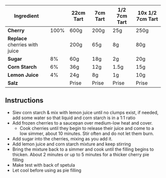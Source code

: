 
| Ingredient                      |      | 22cm Tart | 7cm Tart | 1/2 7cm Tart | 10x 1/2 7cm Tart |
| ------------------------------- | ---- | --------- | -------- | ------------ | ---------------- |
| **Cherry**                      | 100% | 600g      | 200g     | 25g          | 250g             |
| **Replace** cherries with juice |      | 200g      | 65g      | 8g           | 80g              |
| **Sugar**                       | 8%   | 60g       | 18g      | 2g           | 20g              |
| **Corn Starch**                 | 6%   | 36g       | 12g      | 1.5g         | 15g              |
| **Lemon Juice**                 | 4%   | 24g       | 8g       | 1g           | 10g              |
| **Salz**                        |      | Prise     | Prise    | Prise        | Prise            |


## Instructions
- Siev corn starch & mix with lemon juice until no clumps exist, if needed, add some water so that liquid and corn starch is in a 1:1 ratio
- Add frozen cherries to a saucepan over medium-low heat and cover. 
	- Cook cherries until they begin to release their juice and come to a low simmer, about 10 minutes. Stir often and do not let them burn.
- Add sugar into the cherries, mixing as you add it. 
- Add lemon juice and corn starch mixture and keep stirring
- Bring the mixture back to a simmer and cook until the filling begins to thicken. About 2 minutes or up to 5 minutes for a thicker cherry pie filling
- Make test with back of spetula
- Let cool before using as pie filling